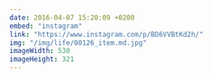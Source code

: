 ```yaml
---
date: 2016-04-07 15:20:09 +0200
embed: "instagram"
link: "https://www.instagram.com/p/BD6VVBtKd2h/"
img: "/img/life/00126_item.md.jpg"
imageWidth: 530
imageHeight: 321
---
```

